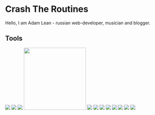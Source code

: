 # Crash The Routines

Hello, I am Adam Lean - russian web-developer, musician and blogger.

## Tools

<img src="./svg/html5.svg"> <img src="./svg/css3.svg"> <img src="./svg/JS.svg"> <img src="./svg/typescript-logo-svgrepo-com.svg" width="200" height="200">
<img src="./svg/React.svg"> <img src="./svg/visual-studio-code-logo-svgrepo-com.svg"> <img src="./svg/sublime-text-svgrepo-com.svg"> <img src="./svg/git-icon-logo-svgrepo-com.svg">
<img src="./svg/figma-svgrepo-com.svg"> <img src="./svg/adobe-premiere-svgrepo-com.svg"> <img src="./svg/adobe-photoshop-svgrepo-com.svg"> <img src="./svg/adobe-illustrator-svgrepo-com.svg">
